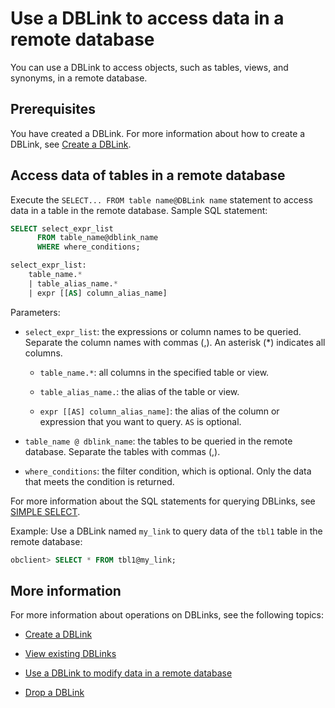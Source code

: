 # Use a DBLink to access data in a remote database

You can use a DBLink to access objects, such as tables, views, and synonyms, in a remote database.

## Prerequisites

You have created a DBLink. For more information about how to create a DBLink, see [Create a DBLink](1.create-a-dblink-of-oracle-mode.md).

## Access data of tables in a remote database

Execute the `SELECT... FROM table name@DBLink name` statement to access data in a table in the remote database. Sample SQL statement:

```sql
SELECT select_expr_list
      FROM table_name@dblink_name
      WHERE where_conditions;

select_expr_list:
    table_name.*
    | table_alias_name.*
    | expr [[AS] column_alias_name]
```

Parameters:

* `select_expr_list`: the expressions or column names to be queried. Separate the column names with commas (,). An asterisk (\*) indicates all columns.

   * `table_name.*`: all columns in the specified table or view.

   * `table_alias_name.`: the alias of the table or view.

   * `expr [[AS] column_alias_name]`: the alias of the column or expression that you want to query. `AS` is optional.

* `table_name @ dblink_name`: the tables to be queried in the remote database. Separate the tables with commas (,).

* `where_conditions`: the filter condition, which is optional. Only the data that meets the condition is returned.

For more information about the SQL statements for querying DBLinks, see [SIMPLE SELECT](../../../../4.development-reference/1.sql-syntax/3.common-tenant-of-oracle-mode/9.sql-statement-of-oracle-mode/2.dml-of-oracle-mode/5.select-of-oracle-mode/1.simple-select-of-oracle-mode.md).

Example: Use a DBLink named `my_link` to query data of the `tbl1` table in the remote database:

```sql
obclient> SELECT * FROM tbl1@my_link;
```

## More information

For more information about operations on DBLinks, see the following topics:

* [Create a DBLink](1.create-a-dblink-of-oracle-mode.md)

* [View existing DBLinks](2.view-a-dblink-of-oracle-mode.md)

* [Use a DBLink to modify data in a remote database](4.update-data-in-remote-database-by-a-dblink-of-oracle-mode.md)

* [Drop a DBLink](5.delete-a-dblink-of-oracle-mode.md)
